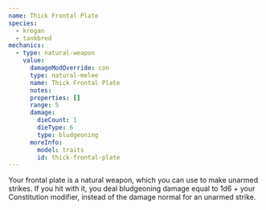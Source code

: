 ```yaml
---
name: Thick Frontal Plate
species:
  - krogan
  - tankbred
mechanics:
  - type: natural-weapon
    value:
      damageModOverride: con
      type: natural-melee
      name: Thick Frontal Plate
      notes:
      properties: []
      range: 5
      damage:
        dieCount: 1
        dieType: 6
        type: bludgeoning
      moreInfo:
        model: traits
        id: thick-frontal-plate
---
```

Your frontal plate is a natural weapon, which you can use to make unarmed strikes. If you hit with it, you deal
bludgeoning damage equal to 1d6 + your Constitution modifier, instead of the damage normal for an unarmed strike.
